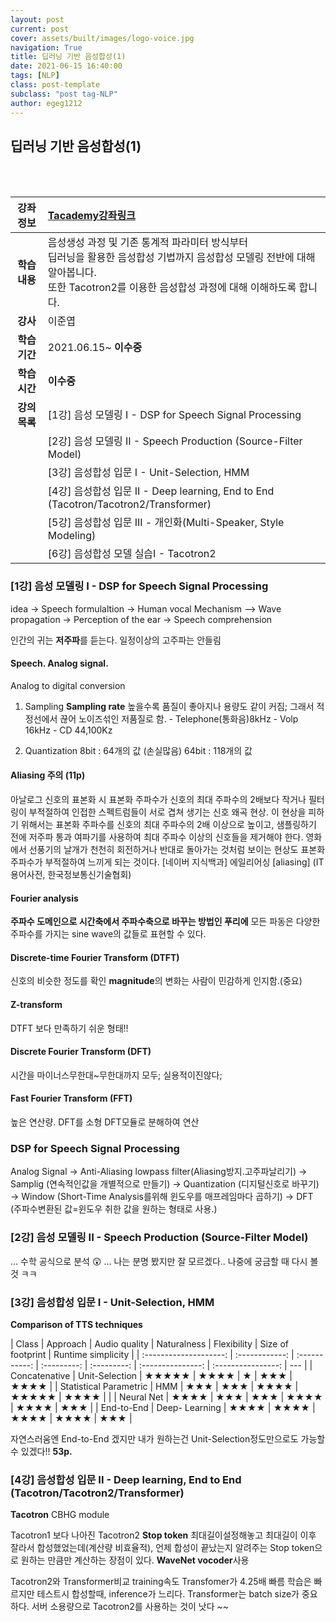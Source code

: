 ```yaml
---
layout: post
current: post
cover: assets/built/images/logo-voice.jpg
navigation: True
title: 딥러닝 기반 음성합성(1)
date: 2021-06-15 16:40:00
tags: [NLP]
class: post-template
subclass: "post tag-NLP"
author: egeg1212
---
```


## 딥러닝 기반 음성합성(1)

<br><br>

| **강좌정보** | [Tacademy강좌링크](https://tacademy.skplanet.com/live/player/onlineLectureDetail.action?seq=184)                                                                                                |
| :----------: | :---------------------------------------------------------------------------------------------------------------------------------------------------------------------------------------------- |
| **학습내용** | 음성생성 과정 및 기존 통계적 파라미터 방식부터<br> 딥러닝을 활용한 음성합성 기법까지 음성합성 모델링 전반에 대해 알아봅니다.<br>또한 Tacotron2를 이용한 음성합성 과정에 대해 이해하도록 합니다. |
|   **강사**   | 이준엽                                                                                                                                                                                          |
| **학습기간** | 2021.06.15~ **이수중**                                                                                                                                                                          |
| **학습시간** | **이수중**                                                                                                                                                                                      |
| **강의목록** | [1강] 음성 모델링 I - DSP for Speech Signal Processing                                                                                                                                          |
|              | [2강] 음성 모델링 II - Speech Production (Source-Filter Model)                                                                                                                                  |
|              | [3강] 음성합성 입문 I - Unit-Selection, HMM                                                                                                                                                     |
|              | [4강] 음성합성 입문 II - Deep learning, End to End (Tacotron/Tacotron2/Transformer)                                                                                                             |
|              | [5강] 음성합성 입문 III - 개인화(Multi-Speaker, Style Modeling)                                                                                                                                 |
|              | [6강] 음성합성 모델 실습I - Tacotron2                                                                                                                                                           |

### [1강] 음성 모델링 I - DSP for Speech Signal Processing

idea -> Speech formulaltion -> Human vocal Mechanism
--> Wave propagation
-> Perception of the ear -> Speech comprehension

인간의 귀는 **저주파**를 듣는다.
일정이상의 고주파는 안들림

#### Speech. Analog signal.

Analog to digital conversion

1. Sampling
   **Sampling rate**
   높을수록 품질이 좋아지나 용량도 같이 커짐;
   그래서 적정선에서 끊어 노이즈섞인 저품질로 함. - Telephone(통화음)8kHz - Volp 16kHz - CD 44,100Kz

2. Quantization
   8bit : 64개의 값 (손실많음)
   64bit : 118개의 값

#### Aliasing 주의 (11p)

아날로그 신호의 표본화 시 표본화 주파수가 신호의 최대 주파수의 2배보다 작거나 필터링이 부적절하여 인접한 스펙트럼들이 서로 겹쳐 생기는 신호 왜곡 현상. 이 현상을 피하기 위해서는 표본화 주파수를 신호의 최대 주파수의 2배 이상으로 높이고, 샘플링하기 전에 저주파 통과 여파기를 사용하여 최대 주파수 이상의 신호들을 제거해야 한다. 영화에서 선풍기의 날개가 천천히 회전하거나 반대로 돌아가는 것처럼 보이는 현상도 표본화 주파수가 부적절하여 느끼게 되는 것이다.
[네이버 지식백과] 에일리어싱 [aliasing] (IT용어사전, 한국정보통신기술협회)

#### Fourier analysis

**주파수 도메인으로 시간축에서 주파수축으로 바꾸는 방법인 푸리에**
모든 파동은 다양한 주파수를 가지는 sine wave의 값들로 표현할 수 있다.

#### Discrete-time Fourier Transform (DTFT)

신호의 비슷한 정도를 확인
**magnitude**의 변화는 사람이 민감하게 인지함.(중요)

#### Z-transform

DTFT 보다 만족하기 쉬운 형태!!

#### Discrete Fourier Transform (DFT)

시간을 마이너스무한대~무한대까지 모두; 실용적이진않다;

#### Fast Fourier Transform (FFT)

높은 연산량.
DFT를 소형 DFT모듈로 분해하여 연산

### DSP for Speech Signal Processing

Analog Signal
-> Anti-Aliasing lowpass filter(Aliasing방지.고주파날리기)
-> Samplig (연속적인값을 개별적으로 만들기)
-> Quantization (디지털신호로 바꾸기)
-> Window (Short-Time Analysis를위해 윈도우를 매프레임마다 곱하기)
-> DFT (주파수변환된 값=윈도우 취한 값을 원하는 형태로 사용.)

### [2강] 음성 모델링 II - Speech Production (Source-Filter Model)

... 수학 공식으로 분석 😲 ...
나는 분명 봤지만 잘 모르겠다..
나중에 궁금할 때 다시 볼 것 ㅋㅋ

### [3강] 음성합성 입문 I - Unit-Selection, HMM

**Comparison of TTS techniques**

|         Class          |    Approach    | Audio quality | Naturalness | Flexibility | Size of footprint | Runtime simplicity |
| :--------------------: | :------------: | :-----------: | :---------: | :---------: | :---------------: | :----------------: | --- |
|     Concatenative      | Unit-Selection |   **★★★★★**   |    ★★★★     |      ★      |        ★★★        |      **★★★★**      |
| Statistical Parametric |      HMM       |      ★★★      |     ★★★     |    ★★★★     |     **★★★★★**     |      **★★★★**      |
|                        |   Neural Net   |     ★★★★      |     ★★★     |     ★★★     |       ★★★★        |        ★★★★        | ★★★ |
|       End-to-End       | Deep- Learning |     ★★★★      |  **★★★★**   |  **★★★★**   |       ★★★★        |        ★★★         |

자연스러움엔 End-to-End 겠지만
내가 원하는건 Unit-Selection정도만으로도 가능할 수 있겠다!! **53p.**

### [4강] 음성합성 입문 II - Deep learning, End to End (Tacotron/Tacotron2/Transformer)

**Tacotron**
CBHG module

Tacotron1 보다 나아진 Tacotron2
**Stop token** 최대길이설정해놓고 최대길이 이후 잘라서 합성했었는데(계산량 비효율적),
언제 합성이 끝났는지 알려주는 Stop token으로 원하는 만큼만 계산하는 장점이 있다.
**WaveNet vocoder**사용

Tacotron2와 Transformer비교
training속도 Transfomer가 4.25배 빠름
학습은 빠르지만 테스트시 합성할때, inference가 느리다.
Transformer는 batch size가 중요하다.
서버 소용량으로 Tacotron2를 사용하는 것이 낫다 ~~

